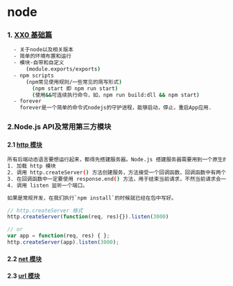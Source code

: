# node #

### 1. [XX0 基础篇](https://github.com/mcya/node-as-myself/tree/master/MD/base)

```bash
  - 关于node以及相关版本
  - 简单的环境布置和运行
  - 模块-自带和自定义
      (module.exports/exports)
  - npm scripts
      (npm常见使用规则/一些常见的简写形式)
        (npm start 即 npm run start)
        (使用&&可连续执行命令，如，npm run build:dll && npm start)
  - forever
    forever是一个简单的命令式nodejs的守护进程，能够启动，停止，重启App应用.
```

### 2.Node.js API及常用第三方模块
#### 2.1 [http 模块](https://github.com/mcya/node-as-myself/tree/master/MD/third/http)
```bash
所有后端动态语言要想运行起来，都得先搭建服务器。Node.js 搭建服务器需要用到一个原生的模块 http。
1. 加载 http 模块
2. 调用 http.createServer() 方法创建服务，方法接受一个回调函数，回调函数中有两个参数，第一个是请求体，第二个是响应体。
3. 在回调函数中一定要使用 response.end() 方法，用于结束当前请求，不然当前请求会一直处在等待的状态。
4. 调用 listen 监听一个端口。

如果是常规开发，在我们执行`npm install`的时候就已经在包中写好。
```
```js
// http.createServer 格式
http.createServer(function(req, res){}).listen(3000)

// or
var app = function(req, res) { };
http.createServer(app).listen(3000);
```

#### 2.2 [net 模块](https://github.com/mcya/node-as-myself/tree/master/MD/third/net)
#### 2.3 [url 模块](https://github.com/mcya/node-as-myself/tree/master/MD/third/url)
